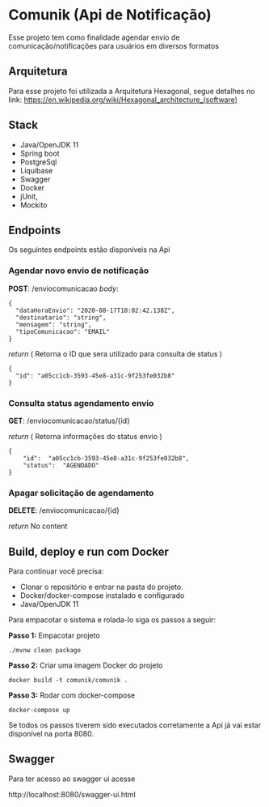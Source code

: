 
# Comunik (Api de Notificação)

Esse projeto tem como finalidade agendar envio de comunicação/notificações para usuários em diversos formatos

## Arquitetura

Para esse projeto foi utilizada a Arquitetura Hexagonal, segue detalhes no link: https://en.wikipedia.org/wiki/Hexagonal_architecture_(software)

## Stack

- Java/OpenJDK 11
- Spring boot
- PostgreSql
- Liquibase
- Swagger
- Docker
- jUnit,
- Mockito

## Endpoints

Os seguintes endpoints estão disponíveis na Api

### Agendar novo envio de notificação
**POST**: /enviocomunicacao 
*body*:

	{
	  "dataHoraEnvio": "2020-08-17T18:02:42.138Z",
	  "destinatario": "string",
	  "mensagem": "string",
	  "tipoComunicacao": "EMAIL"
	}
*return* ( Retorna o ID que sera utilizado para consulta de status )

	{
	  "id": "a05cc1cb-3593-45e8-a31c-9f253fe032b8"
	}

### Consulta status agendamento envio

**GET**: /enviocomunicacao/status/{id}

*return* ( Retorna informações do status envio )

	{  
	  	"id":  "a05cc1cb-3593-45e8-a31c-9f253fe032b8",  
	  	"status":  "AGENDADO"  
	}
### Apagar solicitação de agendamento
**DELETE**: /enviocomunicacao/{id}

*return* No content

## Build, deploy e run com Docker

Para continuar você precisa:

- Clonar o repositório e entrar na pasta do projeto.
- Docker/docker-compose instalado e configurado
- Java/OpenJDK 11

Para empacotar o sistema e rolada-lo siga os passos a seguir:

**Passo 1:** Empacotar projeto

	./mvnw clean package
	
**Passo 2:** Criar uma imagem Docker do projeto

	docker build -t comunik/comunik .
	
**Passo 3:** Rodar com docker-compose

	docker-compose up

Se todos os passos tiverem sido executados corretamente a Api já vai estar disponível na porta 8080.

## Swagger

Para ter acesso ao swagger ui acesse

http://localhost:8080/swagger-ui.html
